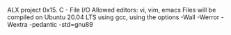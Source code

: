 ALX project 0x15. C - File I/O
Allowed editors: vi, vim, emacs
Files will be compiled on Ubuntu 20.04 LTS using gcc, using the options -Wall -Werror -Wextra -pedantic -std=gnu89
